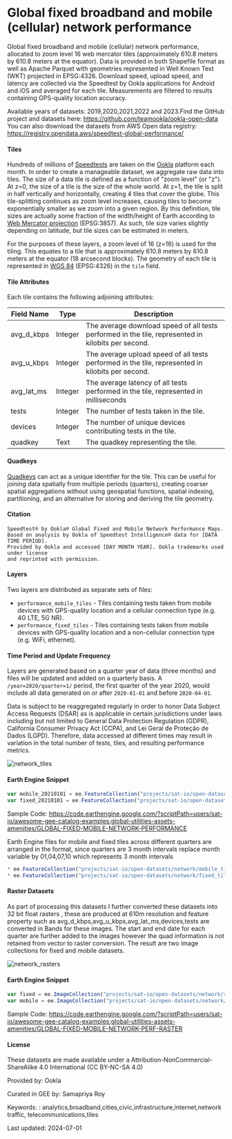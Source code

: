 # Global fixed broadband and mobile (cellular) network performance

Global fixed broadband and mobile (cellular) network performance, allocated to zoom level 16 web mercator tiles (approximately 610.8 meters by 610.8 meters at the equator). Data is provided in both Shapefile format as well as Apache Parquet with geometries represented in Well Known Text (WKT) projected in EPSG:4326. Download speed, upload speed, and latency are collected via the Speedtest by Ookla applications for Android and iOS and averaged for each tile. Measurements are filtered to results containing GPS-quality location accuracy.

Available years of datasets: 2019,2020,2021,2022 and 2023.Find the GitHub project and datasets here: https://github.com/teamookla/ookla-open-data
You can also download the datasets from AWS Open data registry: https://registry.opendata.aws/speedtest-global-performance/

#### Tiles
Hundreds of millions of [Speedtests](https://www.speedtest.net/) are taken on the [Ookla](https://www.ookla.com/) platform each month. In order to create a manageable dataset, we aggregate raw data into tiles. The size of a data tile is defined as a function of "zoom level" (or "z"). At z=0, the size of a tile is the size of the whole world. At z=1, the tile is split in half vertically and horizontally, creating 4 tiles that cover the globe. This tile-splitting continues as zoom level increases, causing tiles to become exponentially smaller as we zoom into a given region. By this definition, tile sizes are actually some fraction of the width/height of Earth according to [Web Mercator projection](https://en.wikipedia.org/wiki/Web_Mercator_projection) (EPSG:3857). As such, tile size varies slightly depending on latitude, but tile sizes can be estimated in meters.

For the purposes of these layers, a zoom level of 16 (z=16) is used for the tiling. This equates to a tile that is approximately 610.8 meters by 610.8 meters at the equator (18 arcsecond blocks). The geometry of each tile is represented in [WGS 84](https://en.wikipedia.org/wiki/World_Geodetic_System) (EPSG:4326) in the `tile` field.


#### Tile Attributes
Each tile contains the following adjoining attributes:

| Field Name   | Type        | Description                                                                                        |
|--------------|-------------|----------------------------------------------------------------------------------------------------|
| avg_d_kbps | Integer     | The average download speed of all tests performed in the tile, represented in kilobits per second. |
| avg_u_kbps | Integer     | The average upload speed of all tests performed in the tile, represented in kilobits per second.   |
| avg_lat_ms | Integer     | The average latency of all tests performed in the tile, represented in milliseconds                |
| tests      | Integer     | The number of tests taken in the tile.                                                             |
| devices    | Integer     | The number of unique devices contributing tests in the tile.                                       |
| quadkey    | Text        | The quadkey representing the tile.                                                                 |


#### Quadkeys

[Quadkeys](https://docs.microsoft.com/en-us/bingmaps/articles/bing-maps-tile-system) can act as a unique identifier for the tile. This can be useful for joining data spatially from multiple periods (quarters), creating coarser spatial aggregations without using geospatial functions, spatial indexing, partitioning, and an alternative for storing and deriving the tile geometry.

#### Citation

```
Speedtest® by Ookla® Global Fixed and Mobile Network Performance Maps.
Based on analysis by Ookla of Speedtest Intelligence® data for [DATA TIME PERIOD].
Provided by Ookla and accessed [DAY MONTH YEAR]. Ookla trademarks used under license
and reprinted with permission.
```

#### Layers
Two layers are distributed as separate sets of files:

* `performance_mobile_tiles` - Tiles containing tests taken from mobile devices with GPS-quality location and a cellular connection type (e.g. 4G LTE, 5G NR).
* `performance_fixed_tiles` - Tiles containing tests taken from mobile devices with GPS-quality location and a non-cellular connection type (e.g. WiFi, ethernet).

#### Time Period and Update Frequency

Layers are generated based on a quarter year of data (three months) and files will be updated and added on a quarterly basis. A `/year=2020/quarter=1/` period, the first quarter of the year 2020, would include all data generated on or after `2020-01-01` and before `2020-04-01`.

Data is subject to be reaggregated regularly in order to honor Data Subject Access Requests (DSAR) as is applicable in certain jurisdictions under laws including but not limited to General Data Protection Regulation (GDPR), California Consumer Privacy Act (CCPA), and Lei Geral de Proteção de Dados (LGPD). Therefore, data accessed at different times may result in variation in the total number of tests, tiles, and resulting performance metrics.

![network_tiles](https://user-images.githubusercontent.com/6677629/126053848-fca2bde6-d922-47e3-a429-293b1a3e1890.gif)

#### Earth Engine Snippet

```js
var mobile_20210101 = ee.FeatureCollection("projects/sat-io/open-datasets/network/mobile_tiles/2022-01-01_performance_mobile_tiles");
var fixed_20210101 = ee.FeatureCollection("projects/sat-io/open-datasets/network/fixed_tiles/2022-01-01_performance_fixed_tiles");
```

Sample Code: https://code.earthengine.google.com/?scriptPath=users/sat-io/awesome-gee-catalog-examples:global-utilities-assets-amenities/GLOBAL-FIXED-MOBILE-NETWORK-PERFORMANCE

Earth Engine files for mobile and fixed tiles across different quarters are arranged in the format, since quarters are 3 month intervals replace month variable by 01,04,07,10 which represents 3 month intervals

```js
* ee.FeatureCollection("projects/sat-io/open-datasets/network/mobile_tiles/Year-month-01_performance_mobile_tiles")
* ee.FeatureCollection("projects/sat-io/open-datasets/network/fixed_tiles/Year-month-01_performance_mobile_tiles")
```

#### Raster Datasets
As part of processing this datasets I further converted these datasets into 32 bit float rasters , these are produced at 610m resolution and feature property such as avg_d_kbps,avg_u_kbps,avg_lat_ms,devices,tests are converted in Bands for these images. The start and end date for each quarter are further added to the images however the quad information is not retained from vector to raster conversion. The result are two image collections for fixed and mobile datasets.

![network_rasters](https://user-images.githubusercontent.com/6677629/126076187-cdab105f-2ebc-4639-91ba-b0ffa6d6b76c.gif)

#### Earth Engine Snippet

```js
var fixed = ee.ImageCollection("projects/sat-io/open-datasets/network/raster_tiles/performance_fixed_tiles");
var mobile = ee.ImageCollection("projects/sat-io/open-datasets/network/raster_tiles/performance_mobile_tiles");
```

Sample Code: https://code.earthengine.google.com/?scriptPath=users/sat-io/awesome-gee-catalog-examples:global-utilities-assets-amenities/GLOBAL-FIXED-MOBILE-NETWORK-PERF-RASTER

#### License
These datasets are made available under a Attribution-NonCommercial-ShareAlike 4.0 International (CC BY-NC-SA 4.0)

Provided by: Ookla

Curated in GEE by: Samapriya Roy

Keywords: : analytics,broadband,cities,civic,infrastructure,internet,network traffic, telecommunications,tiles

Last updated: 2024-07-01
